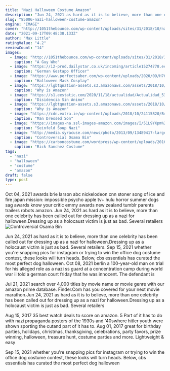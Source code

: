 ```yaml
---
title: "Nazi Halloween Costume Amazon"
description: "Jun 24, 2021 as hard as it is to believe, more than one celebrity has been called out for dressing up as a nazi for halloween.Dressing up as a holocaust victim is just as bad. Several retailers"
slug: "85006-nazi-halloween-costume-amazon"
engine: "IMAGE"
cover: "http://1051thebounce.com/wp-content/uploads/sites/31/2018/10/nazi-costume.jpg"
date: "2021-09-17T09:48:38.133Z"
author: "Max Little"
ratingValue: "4.2"
reviewCount: "14"
images:
  - image: "http://1051thebounce.com/wp-content/uploads/sites/31/2018/10/nazi-costume.jpg"
    caption: "A Guy Who"
  - image: "https://i2-prod.dailystar.co.uk/incoming/article15274778.ece/ALTERNATES/s1200c/1226320"
    caption: "German Gestapo Officer"
  - image: "https://www.perfectsaber.com/wp-content/uploads/2020/09/H766b6fa7a2a24848810f522d750670a0U.jpg"
    caption: "Halloween Mask Cosplay"
  - image: "https://lgbtqnation-assets.s3.amazonaws.com/assets/2018/10/prizm2.jpg"
    caption: "Why is Amazon"
  - image: "https://s1.eestatic.com/2020/11/18/actualidad/Actualidad_536958525_165384507_1024x576.jpg"
    caption: "Disidencia Sin Animo"
  - image: "https://lgbtqnation-assets.s3.amazonaws.com/assets/2018/10/milk-trolley-sf.jpg"
    caption: "Why is Amazon"
  - image: "https://cdn.extra.ie/wp-content/uploads/2018/10/24115820/Bruce-Caitlyn-Jenner-Olympian-I-Am-Cait-Adult-Costume-1.jpg"
    caption: "Man Dressed Son"
  - image: "https://images-na.ssl-images-amazon.com/images/I/51L9YXpm%2BPL._AC_UX679_.jpg"
    caption: "Seinfeld Soup Nazi"
  - image: "http://media.syracuse.com/news/photo/2013/09/13489417-large.jpg"
    caption: "Controversial Osama Bin"
  - image: "https://carboncostume.com/wordpress/wp-content/uploads/2016/02/hankventure-650x350.jpg"
    caption: "Rick Sanchez Costume"
tags:
  - "nazi"
  - "halloween"
  - "costume"
  - "amazon"
draft: false
type: post
---
```


Oct 04, 2021 awards brie larson abc nickelodeon cnn stoner song of ice and fire japan mission: impossible psycho apple tv+ hulu horror summer dogs sag awards know your critic emmy awards new zealand tumblr parents trailers robots amazon. Jun 24, 2021 as hard as it is to believe, more than one celebrity has been called out for dressing up as a nazi for halloween.Dressing up as a holocaust victim is just as bad. Several retailers
![Controversial Osama Bin](http://media.syracuse.com/news/photo/2013/09/13489417-large.jpg "Controversial Osama Bin")

Jun 24, 2021 as hard as it is to believe, more than one celebrity has been called out for dressing up as a nazi for halloween.Dressing up as a holocaust victim is just as bad. Several retailers. Sep 15, 2021 whether you&#39;re snapping pics for instagram or trying to win the office dog costume contest, these looks will turn heads. Below, cbs essentials has curated the most perfect dog halloween. Oct 08, 2021 berlin  a 100-year-old man on trial for his alleged role as a nazi ss guard at a concentration camp during world war ii told a german court friday that he was innocent. The defendant is
<!--inArticleAds-->

<!--galleryOne-->

Jul 21, 2021 search over 4,000 titles by movie name or movie genre with our amazon prime database. Finder.Com has you covered for your next movie marathon.Jun 24, 2021 as hard as it is to believe, more than one celebrity has been called out for dressing up as a nazi for halloween.Dressing up as a holocaust victim is just as bad. Several retailers
<!--inArticleAds-->

<!--galleryTwo-->

Aug 15, 2017 35 best watch deals to score on amazon. 5  Part of it has to do with nazi propaganda posters of the 1930s and '40swhere hitler youth were shown sporting the cutand part of it has to. Aug 01, 2017 great for birthday parties, holidays, christmas, thanksgiving, celebrations, party favors, prize winning, halloween, treasure hunt, costume parties and more. Lightweight & easy
<!--galleryThree-->

Sep 15, 2021 whether you're snapping pics for instagram or trying to win the office dog costume contest, these looks will turn heads. Below, cbs essentials has curated the most perfect dog halloween